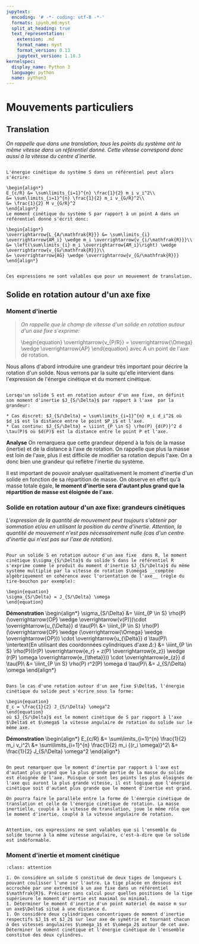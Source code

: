 ```yaml
---
jupytext:
  encoding: '# -*- coding: utf-8 -*-'
  formats: ipynb,md:myst
  split_at_heading: true
  text_representation:
    extension: .md
    format_name: myst
    format_version: 0.13
    jupytext_version: 1.10.3
kernelspec:
  display_name: Python 3
  language: python
  name: python3
---
```

# Mouvements particuliers

## Translation

_On rappelle que dans une translation, tous les points du système ont la même vitesse dans un référentiel donné. Cette vitesse correspond donc aussi à la vitesse du centre d'inertie._

````{important} __Fondamental : Eléments cinétiques__

L'énergie cinétique du système S dans un référentiel peut alors s'écrire:

\begin{align*}
E_{c/R} &= \sum\limits_{i=1}^{n} \frac{1}{2} m_i v_i^2\\
&= \sum\limits_{i=1}^{n} \frac{1}{2} m_i v_{G/R}^2\\
&= \frac{1}{2} M v_{G/R}^2
\end{align*}
Le moment cinétique du système S par rapport à un point A dans un référentiel donné s'écrit donc:

\begin{align*}
\overrightarrow{L_{A/\mathfrak{R}}} &= \sum\limits_{i} \overrightarrow{AM_i} \wedge m_i \overrightarrow{v_{i/\mathfrak{R}}}\\
&= \left(\sum\limits_{i} m_i \overrightarrow{AM_i}\right) \wedge \overrightarrow{v_{G/\mathfrak{R}}}\\
&= \overrightarrow{AG} \wedge \overrightarrow{v_{G/\mathfrak{R}}}
\end{align*}
````
````{attention}

Ces expressions ne sont valables que pour un mouvement de translation.

````

## Solide en rotation autour d'un axe fixe

### Moment d'inertie

>_On rappelle que le champ de vitesse d'un solide en rotation autour d'un axe fixe s'exprime:_
>
>\begin{equation}
\overrightarrow{v_{P/R}} = \overrightarrow{\Omega} \wedge \overrightarrow{AP}
\end{equation}
>avec A un point de l'axe de rotation.


Nous allons d'abord introduire une grandeur très important pour décrire la rotation d'un solide. Nous verrons par la suite qu'elle intervient dans l'expression de l'énergie cinétique et du moment cinétique.


````{important} __Définition : Moment d'inertie__

Lorsqu'un solide S est en rotation autour d'un axe fixe, on définit son moment d'inertie $J_{S/\Delta}$ par rapport à l'axe  par la grandeur:

* Cas discret: $J_{S/\Delta} = \sum\limits_{i=1}^{n} m_i d_i^2$ où $d_i$ est la distance entre le point $P_i$ et l'axe.
* Cas continu: $J_{S/\Delta} = \iiint_{P \in S} \rho(P) {d(P)}^2 d \tau(P)$ où $d(P)$ est la distance entre le point P et l'axe.

````


__Analyse__
On remarquera que cette grandeur dépend à la fois de la masse (inertie) et de la distance à l'axe de rotation. On rappelle que plus la masse est loin de l'axe, plus il est difficile de modifier sa rotation depuis l'axe. On a donc bien une grandeur qui reflètre l'inertie du système.

Il est important de pouvoir analyser qualitativement le moment d'inertie d'un solide en fonction de sa répartition de masse. On observe en effet qu'à masse totale égale, __le moment d'inertie sera d'autant plus grand que la répartition de masse est éloignée de l'axe.__


### Solide en rotation autour d'un axe fixe: grandeurs cinétiques

_L'expression de la quantité de mouvement peut toujours s'obtenir par sommation et/ou en utilisant la position du centre d'inertie. Attention, la quantité de mouvement n'est pas nécessairement nulle (cas d'un centre d'inertie qui n'est pas sur l'axe de rotation)._

````{important} __Fondamental : Moment cinétique sur l'axe de rotation__

Pour un solide S en rotation autour d'un axe fixe  dans R, le moment cinétique $\sigma_{S/\Delta}$ du solide S dans le référentiel R s'exprime comme le produit du moment d'inertie $J_{S/\Delta}$ du même système multiplié par la vitesse de rotation $\omega$ __comptée algébriquement en cohérence avec l'orientation de l'axe__ (règle du tire-bouchon par exemple):

\begin{equation}
\sigma_{S/\Delta} = J_{S/\Delta} \omega
\end{equation}
````


__Démonstration__
\begin{align*}
\sigma_{S/\Delta} &= \iiint_{P \in S} \rho(P)(\overrightarrow{OP} \wedge \overrightarrow{v(P)})\cdot \overrightarrow{u_{\Delta}} d \tau(P)\\
&= \iiint_{P \in S} \rho(P)(\overrightarrow{OP} \wedge (\overrightarrow{\Omega} \wedge \overrightarrow{OP})) \cdot \overrightarrow{u_{\Delta}} d \tau(P)\\
\intertext{En utilisant des coordonnées cylindriques d'axe $\Delta$:}
&= \iiint_{P \in S} \rho(P)((r(P) \overrightarrow{e_r} + z(P) \overrightarrow{e_z}) \wedge (r(P) \omega \overrightarrow{e_{\theta}})) \cdot \overrightarrow{e_{z}} d \tau(P)\\
&= \iiint_{P \in S} \rho(P) r^2(P) \omega d \tau(P)\\
&= J_{S/\Delta} \omega
\end{align*}
````{important} __Fondamental : Energie cinétique d'un solide en rotation autour d'un axe fixe.__

Dans le cas d'une rotation autour d'un axe fixe $\Delta$, l'énergie cinétique du solide peut s'écrire sous la forme:

\begin{equation}
E_c = \frac{1}{2} J_{S/\Delta} \omega^2
\end{equation}
où $J_{S/\Delta}$ est le moment cinétique de S par rapport à l'axe $\Delta$ et $\omega$ la vitesse angulaire de rotation du solide sur le même axe.
````


__Démonstration__
\begin{align*}
E_{c/R} &= \sum\limits_{i=1}^{n} \frac{1}{2} m_i v_i^2\\
&= \sum\limits_{i=1}^{n} \frac{1}{2} m_i {(r_i \omega)}^2\\
&= \frac{1}{2} J_{S/\Delta} \omega^2
\end{align*}
````{dropdown} Remarque

On peut remarquer que le moment d'inertie par rapport à l'axe est d'autant plus grand que la plus grande partie de la masse du solide est éloignée de l'axe. Puisque ce sont les points les plus éloignés de l'axe qui auront la plus grande vitesse, il est logique que l'énergie cinétique soit d'autant plus grande que le moment d'inertie est grand.

On pourra faire le parallèle entre la forme de l'énergie cinétique de translation et celle de l'énergie cinétique de rotation. La masse inertielle, couplé à la vitesse de translation, joue le même rôle que le moment d'inertie, couplé à la vitesse angulaire de rotation.

````

````{attention}

Attention, ces expressions ne sont valables que si l'ensemble du solide tourne à la même vitesse angulaire, c'est-à-dire que le solide est indéformable.

````

### Moment d'inertie et moment cinétique

````{admonition} Exercice 
:class: attention

1. On considère un solide S constitué de deux tiges de longueurs L pouvant coulisser l'une sur l'autre. La tige placée en dessous est accrochée par une extrémité à un axe fixe dans un référentiel $\mathfrak{R}$. Préciser sans calcul pour quelles positions de la tige supérieure le moment d'inertie est maximal ou minimal.
1. Déterminer le moment d'inertie d'un point matériel de masse m sur un axe$\Delta$ situé à une distance d.
1. On considère deux cylindriques concentriques de moment d'inertie respectifs $J_1$ et $J_2$ sur leur axe de symétrie et tournant chacun à des vitesses angulaires $\omega_1$ et $\omega_2$ autour de cet axe. Déterminer le moment cinétique et l'énergie cinétique de l'ensemble constitué des deux cylindres.

````


